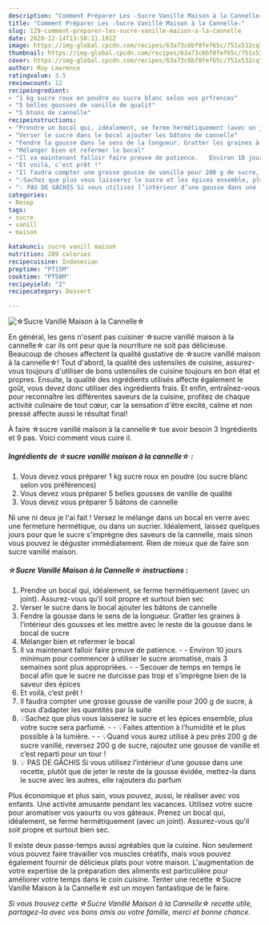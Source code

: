 ```yaml
---
description: "Comment Préparer Les ☆Sucre Vanillé Maison à la Cannelle☆"
title: "Comment Préparer Les ☆Sucre Vanillé Maison à la Cannelle☆"
slug: 129-comment-preparer-les-sucre-vanille-maison-a-la-cannelle
date: 2020-12-14T13:50:11.191Z
image: https://img-global.cpcdn.com/recipes/63a73c6bf0fef65c/751x532cq70/☆sucre-vanille-maison-a-la-cannelle☆-photo-principale-de-la-recette.jpg
thumbnail: https://img-global.cpcdn.com/recipes/63a73c6bf0fef65c/751x532cq70/☆sucre-vanille-maison-a-la-cannelle☆-photo-principale-de-la-recette.jpg
cover: https://img-global.cpcdn.com/recipes/63a73c6bf0fef65c/751x532cq70/☆sucre-vanille-maison-a-la-cannelle☆-photo-principale-de-la-recette.jpg
author: Roy Lawrence
ratingvalue: 3.5
reviewcount: 12
recipeingredient:
- "1 kg sucre roux en poudre ou sucre blanc selon vos prfrences"
- "5 belles gousses de vanille de qualit"
- "5 btons de cannelle"
recipeinstructions:
- "Prendre un bocal qui, idéalement, se ferme hermétiquement (avec un joint). Assurez-vous qu’il soit propre et surtout bien sec"
- "Verser le sucre dans le bocal ajouter les bâtons de cannelle"
- "Fendre la gousse dans le sens de la longueur. Gratter les graines à l’intérieur des gousses et les mettre avec le reste de la gousse dans le bocal de sucre"
- "Mélanger bien et refermer le bocal"
- "Il va maintenant falloir faire preuve de patience.   Environ 10 jours minimum pour commencer à utiliser le sucre aromatisé, mais 3 semaines sont plus appropriées.   Secouer de temps en temps le bocal afin que le sucre ne durcisse pas trop et s’imprègne bien de la saveur des épices"
- "Et voilà, c’est prêt !"
- "Il faudra compter une grosse gousse de vanille pour 200 g de sucre, à vous d’adapter les quantités par la suite"
- "💡Sachez que plus vous laisserez le sucre et les épices ensemble, plus votre sucre sera parfumé.   💡Faites attention à l’humidité et le plus possible à la lumière.   💡Quand vous aurez utilisé à peu près 200 g de sucre vanillé, reversez 200 g de sucre, rajoutez une gousse de vanille et c’est reparti pour un tour !"
- "💡 PAS DE GÂCHIS Si vous utilisez l’intérieur d’une gousse dans une recette, plutôt que de jeter le reste de la gousse évidée, mettez-la dans le sucre avec les autres, elle rajoutera du parfum"
categories:
- Resep
tags:
- sucre
- vanill
- maison

katakunci: sucre vanill maison 
nutrition: 289 calories
recipecuisine: Indonesian
preptime: "PT15M"
cooktime: "PT58M"
recipeyield: "2"
recipecategory: Dessert

---
```



![☆Sucre Vanillé Maison à la Cannelle☆](https://img-global.cpcdn.com/recipes/63a73c6bf0fef65c/751x532cq70/☆sucre-vanille-maison-a-la-cannelle☆-photo-principale-de-la-recette.jpg)

En général, les gens n'osent pas cuisiner ☆sucre vanillé maison à la cannelle☆ car ils ont peur que la nourriture ne soit pas délicieuse. Beaucoup de choses affectent la qualité gustative de ☆sucre vanillé maison à la cannelle☆! Tout d'abord, la qualité des ustensiles de cuisine, assurez-vous toujours d'utiliser de bons ustensiles de cuisine toujours en bon état et propres. Ensuite, la qualité des ingrédients utilisés affecte également le goût, vous devez donc utiliser des ingrédients frais. Et enfin, entraînez-vous pour reconnaître les différentes saveurs de la cuisine, profitez de chaque activité culinaire de tout cœur, car la sensation d'être excité, calme et non pressé affecte aussi le résultat final!

<!--inarticleads1-->

À faire ☆sucre vanillé maison à la cannelle☆ tue avoir besoin 3 Ingrédients et 9 pas. Voici comment vous cuire il.

##### Ingrédients de ☆sucre vanillé maison à la cannelle☆ :

1. Vous devez vous préparer 1 kg sucre roux en poudre (ou sucre blanc selon vos préférences)
1. Vous devez vous préparer 5 belles gousses de vanille de qualité
1. Vous devez vous préparer 5 bâtons de cannelle


Ni une ni deux je l&#39;ai fait ! Versez le mélange dans un bocal en verre avec une fermeture hermétique, ou dans un sucrier. Idéalement, laissez quelques jours pour que le sucre s&#39;imprègne des saveurs de la cannelle, mais sinon vous pouvez le déguster immédiatement. Rien de mieux que de faire son sucre vanillé maison. 

<!--inarticleads2-->

##### ☆Sucre Vanillé Maison à la Cannelle☆ instructions :

1. Prendre un bocal qui, idéalement, se ferme hermétiquement (avec un joint). Assurez-vous qu’il soit propre et surtout bien sec
1. Verser le sucre dans le bocal ajouter les bâtons de cannelle
1. Fendre la gousse dans le sens de la longueur. Gratter les graines à l’intérieur des gousses et les mettre avec le reste de la gousse dans le bocal de sucre
1. Mélanger bien et refermer le bocal
1. Il va maintenant falloir faire preuve de patience.  -  - Environ 10 jours minimum pour commencer à utiliser le sucre aromatisé, mais 3 semaines sont plus appropriées.  -  - Secouer de temps en temps le bocal afin que le sucre ne durcisse pas trop et s’imprègne bien de la saveur des épices
1. Et voilà, c’est prêt !
1. Il faudra compter une grosse gousse de vanille pour 200 g de sucre, à vous d’adapter les quantités par la suite
1. 💡Sachez que plus vous laisserez le sucre et les épices ensemble, plus votre sucre sera parfumé.  -  - 💡Faites attention à l’humidité et le plus possible à la lumière.  -  - 💡Quand vous aurez utilisé à peu près 200 g de sucre vanillé, reversez 200 g de sucre, rajoutez une gousse de vanille et c’est reparti pour un tour !
1. 💡 PAS DE GÂCHIS Si vous utilisez l’intérieur d’une gousse dans une recette, plutôt que de jeter le reste de la gousse évidée, mettez-la dans le sucre avec les autres, elle rajoutera du parfum


Plus économique et plus sain, vous pouvez, aussi, le réaliser avec vos enfants. Une activité amusante pendant les vacances. Utilisez votre sucre pour aromatiser vos yaourts ou vos gâteaux. Prenez un bocal qui, idéalement, se ferme hermétiquement (avec un joint). Assurez-vous qu&#39;il soit propre et surtout bien sec. 

<!--inarticleads1-->

<p>
Il existe deux passe-temps aussi agréables que la cuisine. Non seulement vous pouvez faire travailler vos muscles créatifs, mais vous pouvez également fournir de délicieux plats pour votre maison. L'augmentation de votre expertise de la préparation des aliments est particulière pour améliorer votre temps dans le coin cuisine. Tenter une recette ☆Sucre Vanillé Maison à la Cannelle☆ est un moyen fantastique de le faire.
</p>

<p>
<i>Si vous trouvez cette ☆Sucre Vanillé Maison à la Cannelle☆ recette utile, partagez-la avec vos bons amis ou votre famille, merci et bonne chance.</i>
</p>

